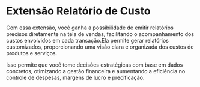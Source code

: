 # Extensão Relatório de Custo

Com essa extensão, você ganha a possibilidade de emitir relatórios precisos diretamente na tela de vendas, facilitando o acompanhamento dos custos envolvidos em cada transação.Ela permite gerar relatórios customizados, proporcionando uma visão clara e organizada dos custos de produtos e serviços. 

Isso permite que você tome decisões estratégicas com base em dados concretos, otimizando a gestão financeira e aumentando a eficiência no controle de despesas, margens de lucro e precificação.
